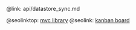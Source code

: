 @link: api/datastore_sync.md

@seolinktop: [mvc library](https://webix.com)
@seolink: [kanban board](https://webix.com/kanban/)